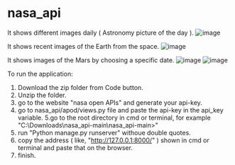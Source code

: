 # nasa_api
It shows different images daily ( Astronomy picture of the day ).
![image](https://user-images.githubusercontent.com/75579825/191638927-bada91fd-7356-42fb-a97e-a3f8e7469af0.png)


It shows recent images of the Earth from the space.
![image](https://user-images.githubusercontent.com/75579825/191639118-eb4bd85e-1a0d-4df9-8280-6ccab0cbd9ee.png)


It shows images of the Mars by choosing a specific date.
![image](https://user-images.githubusercontent.com/75579825/191639186-1a31fd32-ea91-46c8-adc1-b4891ee19a32.png)
![image](https://user-images.githubusercontent.com/75579825/191639414-c1348396-fcea-4ffc-b77a-f8cd37805fb9.png)


To run the application:
1. Download the zip folder from Code button.
2. Unzip the folder.
3. go to the website "nasa open APIs" and generate your api-key.
4. go to nasa_api/apod/views.py file and paste the api-key in the api_key variable.
5.go to the root directory in cmd or terminal, for example "C:\Downloads\nasa_api-main\nasa_api-main>"
6. run "Python manage.py runserver" withoue double quotes.
7. copy the address ( like, "http://127.0.0.1:8000/" ) shown in cmd or terminal and paste that on the browser.
8. finish.

